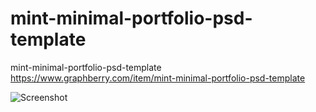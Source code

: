 # mint-minimal-portfolio-psd-template
mint-minimal-portfolio-psd-template https://www.graphberry.com/item/mint-minimal-portfolio-psd-template

![Screenshot](mint-minimal-portfolio-psd-template.avif)
